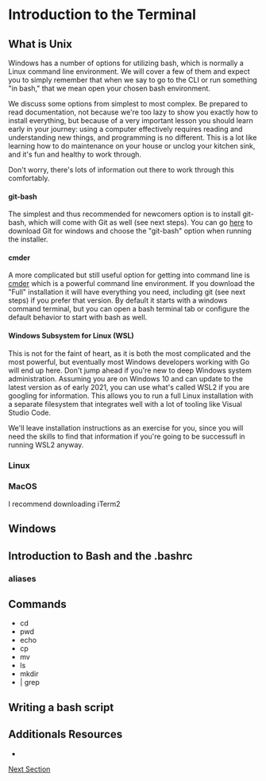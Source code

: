# Introduction to the Terminal

## What is Unix

Windows has a number of options for utilizing bash, which is normally a Linux command line environment. We will cover a few of them and expect you to simply remember that when we say to go to the CLI or run something "in bash," that we mean open your chosen bash environment.

We discuss some options from simplest to most complex. Be prepared to read documentation, not because we're too lazy to show you exactly how to install everything, but because of a very important lesson you should learn early in your journey: using a computer effectively requires reading and understanding new things, and programming is no different. This is a lot like learning how to do maintenance on your house or unclog your kitchen sink, and it's fun and healthy to work through.

Don't worry, there's lots of information out there to work through this comfortably.
#### git-bash
The simplest and thus recommended for newcomers option is to install git-bash, which will come with Git as well (see next steps). You can go [here](https://git-scm.com/downloads) to download Git for windows and choose the "git-bash" option when running the installer.

#### cmder
A more complicated but still useful option for getting into command line is [cmder](https://cmder.net) which is a powerful command line environment. If you download the "Full" installation it will have everything you need, including git (see next steps) if you prefer that version. By default it starts with a windows command terminal, but you can open a bash terminal tab or configure the default behavior to start with bash as well.

#### Windows Subsystem for Linux (WSL)
This is not for the faint of heart, as it is both the most complicated and the most powerful, but eventually most Windows developers working with Go will end up here. Don't jump ahead if you're new to deep Windows system administration. Assuming you are on Windows 10 and can update to the latest version as of early 2021, you can use what's called WSL2 if you are googling for information. This allows you to run a full Linux installation with a separate filesystem that integrates well with a lot of tooling like Visual Studio Code.

We'll leave installation instructions as an exercise for you, since you will need the skills to find that information if you're going to be successufl in running WSL2 anyway.
### Linux

### MacOS
I recommend downloading iTerm2

## Windows

## Introduction to Bash and the .bashrc

### aliases

## Commands
* cd
* pwd
* echo
* cp
* mv
* ls
* mkdir
* | grep

## Writing a bash script

## Additionals Resources
*

[Next Section](/part_2/2.2_git.md)

